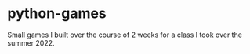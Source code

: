 # python-games
Small games I built over the course of 2 weeks for a class I took over the summer 2022.

